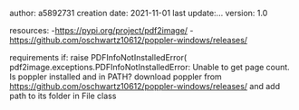author: a5892731
creation date: 2021-11-01
last update:...
version: 1.0

resources:
-https://pypi.org/project/pdf2image/
-https://github.com/oschwartz10612/poppler-windows/releases/


requirements
if:
    raise PDFInfoNotInstalledError(
    pdf2image.exceptions.PDFInfoNotInstalledError: Unable to get page count. Is poppler installed and in PATH?
download poppler from https://github.com/oschwartz10612/poppler-windows/releases/ and add path to its folder in File class
